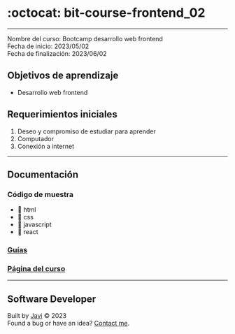 # :octocat: bit-course-frontend_02
---
Nombre del curso: Bootcamp desarrollo web frontend  
Fecha de inicio: 2023/05/02  
Fecha de finalización: 2023/06/02
## Objetivos de aprendizaje
- Desarrollo web frontend
## Requerimientos iniciales
1. Deseo y compromiso de estudiar para aprender
2. Computador
3. Conexión a internet
---
## Documentación
### Código de muestra
- :open_file_folder: html
- :open_file_folder: css
- :open_file_folder: javascript
- :open_file_folder: react
### [Guías](./guias/index.md)
### [Página del curso]()
---
## Software Developer
Built by [Javi](https://javierandres.dev) :copyright: 2023  
Found a bug or have an idea? [Contact me](https://javierandres.dev).
